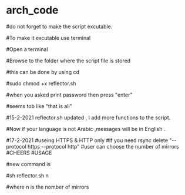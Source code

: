 # arch_code

#do not forget to make the script excutable.

#To make it excutable use terminal

#Open a terminal

#Browse to the folder where the script file is stored

#this can be done by using cd 

 
#sudo chmod +x reflector.sh

#when you asked print password then press "enter"

#seems tob like "that is all" 

#15-2-2021 reflector.sh updated , I add more functions to the script.

#Now if your language is not Arabic ,messages will be in English .

#17-2-2021
#useing HTTPS & HTTP only
#If you need rsync delete "--protocol https --protocol http"
#user can choose the number of mirrors
#CHEERS
#USAGE

#new command is

#sh reflector.sh n 

#where n is the nomber of mirrors




